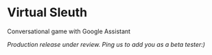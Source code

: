 # Virtual Sleuth
Conversational game with Google Assistant

*Production release under review. Ping us to add you as a beta tester:)*